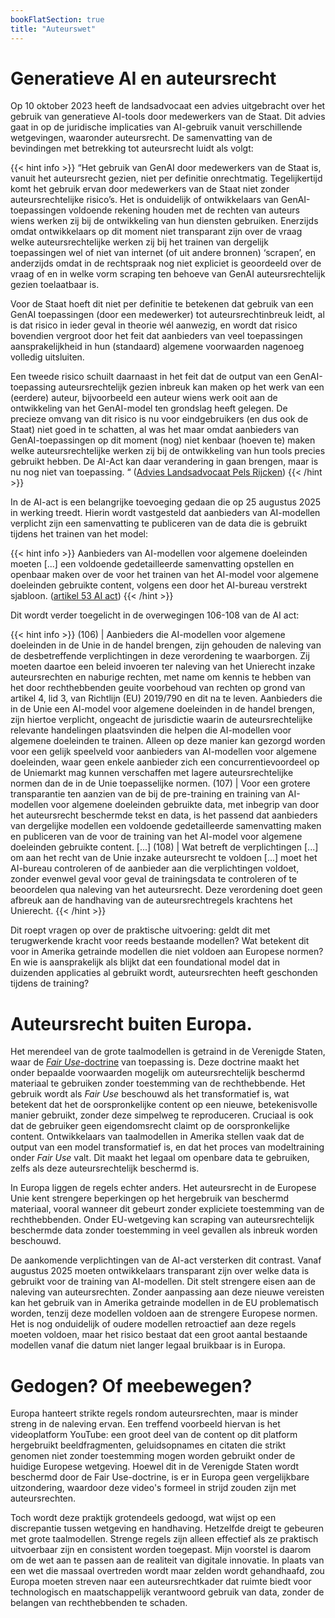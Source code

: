 ```yaml
---
bookFlatSection: true
title: "Auteurswet"
---
```


# Generatieve AI en auteursrecht
Op 10 oktober 2023 heeft de landsadvocaat een advies uitgebracht over het gebruik van generatieve AI-tools door medewerkers van de Staat. Dit advies gaat in op de juridische implicaties van AI-gebruik vanuit verschillende wetgevingen, waaronder auteursrecht. De samenvatting van de bevindingen met betrekking tot auteursrecht luidt als volgt:

 {{< hint info >}}
“Het gebruik van GenAI door medewerkers van de Staat is, vanuit het auteursrecht gezien, niet per definitie onrechtmatig. Tegelijkertijd komt het gebruik ervan door medewerkers van de Staat niet zonder auteursrechtelijke risico’s. Het is onduidelijk of ontwikkelaars van GenAI-toepassingen voldoende rekening houden met de rechten van auteurs wiens werken zij bij de ontwikkeling van hun diensten gebruiken. Enerzijds omdat ontwikkelaars op dit moment niet transparant zijn over de vraag welke auteursrechtelijke werken zij bij het trainen van dergelijk toepassingen wel of niet van internet (of uit andere bronnen) ‘scrapen’, en anderzijds omdat in de rechtspraak nog niet expliciet is geoordeeld over de vraag of en in welke vorm scraping ten behoeve van GenAI auteursrechtelijk gezien toelaatbaar is. 

Voor de Staat hoeft dit niet per definitie te betekenen dat gebruik van een GenAI toepassingen (door een medewerker) tot auteursrechtinbreuk leidt, al is dat risico in ieder geval in theorie wél aanwezig, en wordt dat risico bovendien vergroot door het feit dat aanbieders van veel toepassingen aansprakelijkheid in hun (standaard) algemene voorwaarden nagenoeg volledig uitsluiten. 

Een tweede risico schuilt daarnaast in het feit dat de output van een GenAI-toepassing 
auteursrechtelijk gezien inbreuk kan maken op het werk van een (eerdere) auteur, bijvoorbeeld een auteur wiens werk ooit aan de ontwikkeling van het GenAI-model ten grondslag heeft gelegen. De precieze omvang van dit risico is nu voor eindgebruikers (en dus ook de Staat) niet goed in te schatten, al was het maar omdat aanbieders van GenAI-toepassingen op dit moment (nog) niet kenbaar (hoeven te) maken welke auteursrechtelijke werken zij bij de ontwikkeling van hun tools precies gebruikt hebben. De AI-Act kan daar verandering in gaan brengen, maar is nu nog niet van toepassing. “ 
([Advies Landsadvocaat Pels Rijcken](https://open.overheid.nl/documenten/16d72572-da6b-422c-8cf8-cdc95a523093/file))
{{< /hint >}}

In de AI-act is een belangrijke toevoeging gedaan die op 25 augustus 2025 in werking treedt. Hierin wordt vastgesteld dat aanbieders van AI-modellen verplicht zijn een samenvatting te publiceren van de data die is gebruikt tijdens het trainen van het model:

{{< hint info >}}
Aanbieders van AI-modellen voor algemene doeleinden moeten [...] een voldoende gedetailleerde samenvatting opstellen en openbaar maken over de voor het trainen van het AI-model voor algemene doeleinden gebruikte content, volgens een door het AI-bureau verstrekt sjabloon. ([artikel 53 AI act](https://eur-lex.europa.eu/legal-content/NL/TXT/HTML/?uri=OJ:L_202401689))
{{< /hint >}}

Dit wordt verder toegelicht in de overwegingen 106-108 van de AI act:

{{< hint info >}}
(106) | Aanbieders die AI-modellen voor algemene doeleinden in de Unie in de handel brengen, zijn gehouden de naleving van de desbetreffende verplichtingen in deze verordening te waarborgen. Zij moeten daartoe een beleid invoeren ter naleving van het Unierecht inzake auteursrechten en naburige rechten, met name om kennis te hebben van het door rechthebbenden geuite voorbehoud van rechten op grond van artikel 4, lid 3, van Richtlijn (EU) 2019/790 en dit na te leven. Aanbieders die in de Unie een AI-model voor algemene doeleinden in de handel brengen, zijn hiertoe verplicht, ongeacht de jurisdictie waarin de auteursrechtelijke relevante handelingen plaatsvinden die helpen die AI-modellen voor algemene doeleinden te trainen. Alleen op deze manier kan gezorgd worden voor een gelijk speelveld voor aanbieders van AI-modellen voor algemene doeleinden, waar geen enkele aanbieder zich een concurrentievoordeel op de Uniemarkt mag kunnen verschaffen met lagere auteursrechtelijke normen dan de in de Unie toepasselijke normen.
(107) | Voor een grotere transparantie ten aanzien van de bij de pre-training en training van AI-modellen voor algemene doeleinden gebruikte data, met inbegrip van door het auteursrecht beschermde tekst en data, is het passend dat aanbieders van dergelijke modellen een voldoende gedetailleerde samenvatting maken en publiceren van de voor de training van het AI-model voor algemene doeleinden gebruikte content. [...]
(108) | Wat betreft de verplichtingen [...] om aan het recht van de Unie inzake auteursrecht te voldoen [...]  moet het AI-bureau controleren of de aanbieder aan die verplichtingen voldoet, zonder evenwel geval voor geval de trainingsdata te controleren of te beoordelen qua naleving van het auteursrecht. Deze verordening doet geen afbreuk aan de handhaving van de auteursrechtregels krachtens het Unierecht.
{{< /hint >}}

Dit roept vragen op over de praktische uitvoering: geldt dit met terugwerkende kracht voor reeds bestaande modellen? Wat betekent dit voor in Amerika getrainde modellen die niet voldoen aan Europese normen? En wie is aansprakelijk als blijkt dat een foundational model dat in duizenden applicaties al gebruikt wordt, auteursrechten heeft geschonden tijdens de training? 

# Auteursrecht buiten Europa.
Het merendeel van de grote taalmodellen is getraind in de Verenigde Staten, waar de [*Fair Use*-doctrine](https://www.copyright.gov/fair-use/) van toepassing is. Deze doctrine maakt het onder bepaalde voorwaarden mogelijk om auteursrechtelijk beschermd materiaal te gebruiken zonder toestemming van de rechthebbende. Het gebruik wordt als *Fair Use* beschouwd als het transformatief is, wat betekent dat het de oorspronkelijke content op een nieuwe, betekenisvolle manier gebruikt, zonder deze simpelweg te reproduceren. Cruciaal is ook dat de gebruiker geen eigendomsrecht claimt op de oorspronkelijke content. Ontwikkelaars van taalmodellen in Amerika stellen vaak dat de output van een model transformatief is, en dat het proces van modeltraining onder *Fair Use* valt. Dit maakt het legaal om openbare data te gebruiken, zelfs als deze auteursrechtelijk beschermd is.  

In Europa liggen de regels echter anders. Het auteursrecht in de Europese Unie kent strengere beperkingen op het hergebruik van beschermd materiaal, vooral wanneer dit gebeurt zonder expliciete toestemming van de rechthebbenden. Onder EU-wetgeving kan scraping van auteursrechtelijk beschermde data zonder toestemming in veel gevallen als inbreuk worden beschouwd.  

De aankomende verplichtingen van de AI-act versterken dit contrast. Vanaf augustus 2025 moeten ontwikkelaars transparant zijn over welke data is gebruikt voor de training van AI-modellen. Dit stelt strengere eisen aan de naleving van auteursrechten. Zonder aanpassing aan deze nieuwe vereisten kan het gebruik van in Amerika getrainde modellen in de EU problematisch worden, tenzij deze modellen voldoen aan de strengere Europese normen. Het is nog onduidelijk of oudere modellen retroactief aan deze regels moeten voldoen, maar het risico bestaat dat een groot aantal bestaande modellen vanaf die datum niet langer legaal bruikbaar is in Europa.  

# Gedogen? Of meebewegen?
Europa hanteert strikte regels rondom auteursrechten, maar is minder streng in de naleving ervan. Een treffend voorbeeld hiervan is het videoplatform YouTube: een groot deel van de content op dit platform hergebruikt beeldfragmenten, geluidsopnames en citaten die strikt genomen niet zonder toestemming mogen worden gebruikt onder de huidige Europese wetgeving. Hoewel dit in de Verenigde Staten wordt beschermd door de Fair Use-doctrine, is er in Europa geen vergelijkbare uitzondering, waardoor deze video's formeel in strijd zouden zijn met auteursrechten.

Toch wordt deze praktijk grotendeels gedoogd, wat wijst op een discrepantie tussen wetgeving en handhaving. Hetzelfde dreigt te gebeuren met grote taalmodellen. Strenge regels zijn alleen effectief als ze praktisch uitvoerbaar zijn en consistent worden toegepast. Mijn voorstel is daarom om de wet aan te passen aan de realiteit van digitale innovatie. In plaats van een wet die massaal overtreden wordt maar zelden wordt gehandhaafd, zou Europa moeten streven naar een auteursrechtkader dat ruimte biedt voor technologisch en maatschappelijk verantwoord gebruik van data, zonder de belangen van rechthebbenden te schaden.

